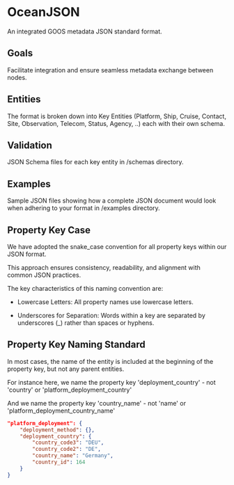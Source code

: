 # OceanJSON

An integrated GOOS metadata JSON standard format.

## Goals

Facilitate integration and ensure seamless metadata exchange between nodes.

## Entities

The format is broken down into Key Entities (Platform, Ship, Cruise, Contact, Site, Observation, Telecom, Status, Agency, ..) each with their own schema.

## Validation

JSON Schema files for each key entity in /schemas directory.

## Examples

Sample JSON files showing how a complete JSON document would look when adhering to your format in /examples directory.

## Property Key Case 

We have adopted the snake_case convention for all property keys within our JSON format. 

This approach ensures consistency, readability, and alignment with common JSON practices. 

The key characteristics of this naming convention are:

- Lowercase Letters: All property names use lowercase letters.

- Underscores for Separation: Words within a key are separated by underscores (_) rather than spaces or hyphens.

## Property Key Naming Standard 

In most cases, the name of the entity is included at the beginning of the property key, but not any parent entities.

For instance here, we name the property key 'deployment_country'  -  not 'country' or 'platform_deployment_country'

And we name the property key 'country_name'  -  not 'name' or 'platform_deployment_country_name'

```json
"platform_deployment": {
    "deployment_method": {},
    "deployment_country": {
        "country_code3": "DEU",
        "country_code2": "DE",
        "country_name": "Germany",
        "country_id": 164
    }
}
```